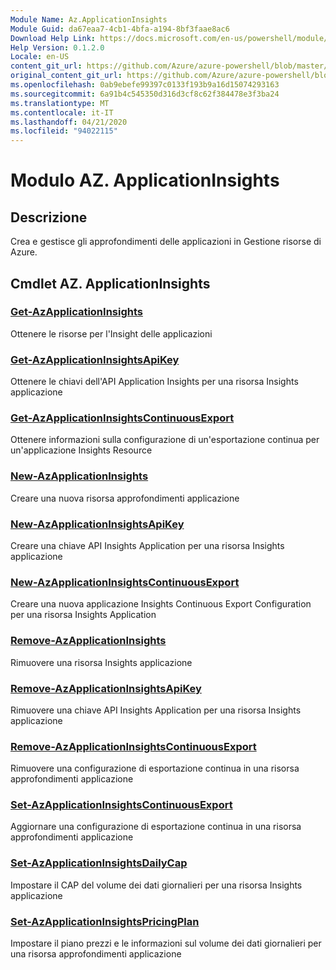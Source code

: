 ```yaml
---
Module Name: Az.ApplicationInsights
Module Guid: da67eaa7-4cb1-4bfa-a194-8bf3faae8ac6
Download Help Link: https://docs.microsoft.com/en-us/powershell/module/az.applicationinsights
Help Version: 0.1.2.0
Locale: en-US
content_git_url: https://github.com/Azure/azure-powershell/blob/master/src/ApplicationInsights/ApplicationInsights/help/Az.ApplicationInsights.md
original_content_git_url: https://github.com/Azure/azure-powershell/blob/master/src/ApplicationInsights/ApplicationInsights/help/Az.ApplicationInsights.md
ms.openlocfilehash: 0ab9ebefe99397c0133f193b9a16d15074293163
ms.sourcegitcommit: 6a91b4c545350d316d3cf8c62f384478e3f3ba24
ms.translationtype: MT
ms.contentlocale: it-IT
ms.lasthandoff: 04/21/2020
ms.locfileid: "94022115"
---
```

# Modulo AZ. ApplicationInsights
## Descrizione
Crea e gestisce gli approfondimenti delle applicazioni in Gestione risorse di Azure.

## Cmdlet AZ. ApplicationInsights
### [Get-AzApplicationInsights](Get-AzApplicationInsights.md)
Ottenere le risorse per l'Insight delle applicazioni

### [Get-AzApplicationInsightsApiKey](Get-AzApplicationInsightsApiKey.md)
Ottenere le chiavi dell'API Application Insights per una risorsa Insights applicazione

### [Get-AzApplicationInsightsContinuousExport](Get-AzApplicationInsightsContinuousExport.md)
Ottenere informazioni sulla configurazione di un'esportazione continua per un'applicazione Insights Resource

### [New-AzApplicationInsights](New-AzApplicationInsights.md)
Creare una nuova risorsa approfondimenti applicazione

### [New-AzApplicationInsightsApiKey](New-AzApplicationInsightsApiKey.md)
Creare una chiave API Insights Application per una risorsa Insights applicazione

### [New-AzApplicationInsightsContinuousExport](New-AzApplicationInsightsContinuousExport.md)
Creare una nuova applicazione Insights Continuous Export Configuration per una risorsa Insights Application

### [Remove-AzApplicationInsights](Remove-AzApplicationInsights.md)
Rimuovere una risorsa Insights applicazione

### [Remove-AzApplicationInsightsApiKey](Remove-AzApplicationInsightsApiKey.md)
Rimuovere una chiave API Insights Application per una risorsa Insights applicazione

### [Remove-AzApplicationInsightsContinuousExport](Remove-AzApplicationInsightsContinuousExport.md)
Rimuovere una configurazione di esportazione continua in una risorsa approfondimenti applicazione

### [Set-AzApplicationInsightsContinuousExport](Set-AzApplicationInsightsContinuousExport.md)
Aggiornare una configurazione di esportazione continua in una risorsa approfondimenti applicazione

### [Set-AzApplicationInsightsDailyCap](Set-AzApplicationInsightsDailyCap.md)
Impostare il CAP del volume dei dati giornalieri per una risorsa Insights applicazione

### [Set-AzApplicationInsightsPricingPlan](Set-AzApplicationInsightsPricingPlan.md)
Impostare il piano prezzi e le informazioni sul volume dei dati giornalieri per una risorsa approfondimenti applicazione

